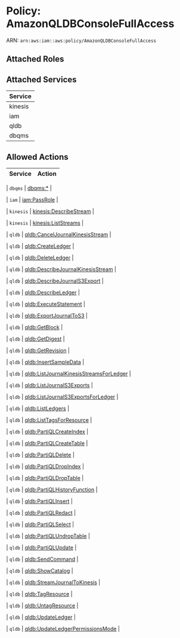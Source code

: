 # Policy: AmazonQLDBConsoleFullAccess

ARN: `arn:aws:iam::aws:policy/AmazonQLDBConsoleFullAccess`

## Attached Roles

## Attached Services

| Service |
|---------|
| kinesis |
| iam |
| qldb |
| dbqms |

## Allowed Actions

| Service | Action |
|:-------:|--------|

| `dbqms` | [dbqms:*](../actions.md#dbqms:all) |

| `iam` | [iam:PassRole](../actions.md#iam:passrole) |

| `kinesis` | [kinesis:DescribeStream](../actions.md#kinesis:describestream) |

| `kinesis` | [kinesis:ListStreams](../actions.md#kinesis:liststreams) |

| `qldb` | [qldb:CancelJournalKinesisStream](../actions.md#qldb:canceljournalkinesisstream) |

| `qldb` | [qldb:CreateLedger](../actions.md#qldb:createledger) |

| `qldb` | [qldb:DeleteLedger](../actions.md#qldb:deleteledger) |

| `qldb` | [qldb:DescribeJournalKinesisStream](../actions.md#qldb:describejournalkinesisstream) |

| `qldb` | [qldb:DescribeJournalS3Export](../actions.md#qldb:describejournals3export) |

| `qldb` | [qldb:DescribeLedger](../actions.md#qldb:describeledger) |

| `qldb` | [qldb:ExecuteStatement](../actions.md#qldb:executestatement) |

| `qldb` | [qldb:ExportJournalToS3](../actions.md#qldb:exportjournaltos3) |

| `qldb` | [qldb:GetBlock](../actions.md#qldb:getblock) |

| `qldb` | [qldb:GetDigest](../actions.md#qldb:getdigest) |

| `qldb` | [qldb:GetRevision](../actions.md#qldb:getrevision) |

| `qldb` | [qldb:InsertSampleData](../actions.md#qldb:insertsampledata) |

| `qldb` | [qldb:ListJournalKinesisStreamsForLedger](../actions.md#qldb:listjournalkinesisstreamsforledger) |

| `qldb` | [qldb:ListJournalS3Exports](../actions.md#qldb:listjournals3exports) |

| `qldb` | [qldb:ListJournalS3ExportsForLedger](../actions.md#qldb:listjournals3exportsforledger) |

| `qldb` | [qldb:ListLedgers](../actions.md#qldb:listledgers) |

| `qldb` | [qldb:ListTagsForResource](../actions.md#qldb:listtagsforresource) |

| `qldb` | [qldb:PartiQLCreateIndex](../actions.md#qldb:partiqlcreateindex) |

| `qldb` | [qldb:PartiQLCreateTable](../actions.md#qldb:partiqlcreatetable) |

| `qldb` | [qldb:PartiQLDelete](../actions.md#qldb:partiqldelete) |

| `qldb` | [qldb:PartiQLDropIndex](../actions.md#qldb:partiqldropindex) |

| `qldb` | [qldb:PartiQLDropTable](../actions.md#qldb:partiqldroptable) |

| `qldb` | [qldb:PartiQLHistoryFunction](../actions.md#qldb:partiqlhistoryfunction) |

| `qldb` | [qldb:PartiQLInsert](../actions.md#qldb:partiqlinsert) |

| `qldb` | [qldb:PartiQLRedact](../actions.md#qldb:partiqlredact) |

| `qldb` | [qldb:PartiQLSelect](../actions.md#qldb:partiqlselect) |

| `qldb` | [qldb:PartiQLUndropTable](../actions.md#qldb:partiqlundroptable) |

| `qldb` | [qldb:PartiQLUpdate](../actions.md#qldb:partiqlupdate) |

| `qldb` | [qldb:SendCommand](../actions.md#qldb:sendcommand) |

| `qldb` | [qldb:ShowCatalog](../actions.md#qldb:showcatalog) |

| `qldb` | [qldb:StreamJournalToKinesis](../actions.md#qldb:streamjournaltokinesis) |

| `qldb` | [qldb:TagResource](../actions.md#qldb:tagresource) |

| `qldb` | [qldb:UntagResource](../actions.md#qldb:untagresource) |

| `qldb` | [qldb:UpdateLedger](../actions.md#qldb:updateledger) |

| `qldb` | [qldb:UpdateLedgerPermissionsMode](../actions.md#qldb:updateledgerpermissionsmode) |
